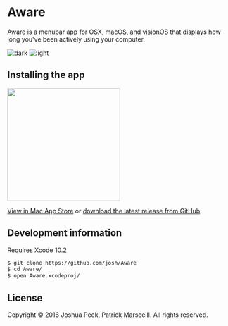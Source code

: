 # Aware

Aware is a menubar app for OSX, macOS, and visionOS that displays how long you've been actively using your computer.

![dark](https://cloud.githubusercontent.com/assets/896475/12149285/eee30008-b470-11e5-81e9-de7072a11827.png)
![light](https://cloud.githubusercontent.com/assets/896475/12149287/eeeac37e-b470-11e5-9bda-8a2502a39148.png)

## Installing the app

<img src="https://cloud.githubusercontent.com/assets/896475/19049990/9dd65572-897a-11e6-99a1-7b83db895cc7.png" width="256" height="256">

[View in Mac App Store](https://itunes.apple.com/us/app/aware/id1082170746?mt=12) or [download the latest release from GitHub](https://github.com/josh/Aware/releases/latest).

## Development information

Requires Xcode 10.2

``` sh
$ git clone https://github.com/josh/Aware
$ cd Aware/
$ open Aware.xcodeproj/
```

## License

Copyright © 2016 Joshua Peek, Patrick Marsceill. All rights reserved.
